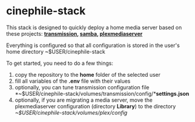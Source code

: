 # cinephile-stack
This stack is designed to quickly deploy a home media server based on these projects:
**[transmission](https://github.com/linuxserver/docker-transmission), [samba](https://github.com/dperson/samba), [plexmediaserver](https://github.com/plexinc/pms-docker)**

Everything is configured so that all configuration is stored in the user's home directory ~$USER/cinephile-stack

To get started, you need to do a few things:
1. copy the repository to the **home** folder of the selected user
2. fill all variables of the **.env** file with their values
3. optionally, you can tune transmission configuration file *~$USER/cinephile-stack/volumes/transmission/config/***settings.json**
4. optionally, if you are migrating a media server, move the plexmediaserver configuration (directory **Library**) to the directory *~$USER/cinephile-stack/volumes/plex/config*
